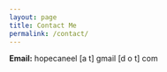 ```yaml
---
layout: page
title: Contact Me 
permalink: /contact/
---
```



**Email:** hopecaneel [a t] gmail [d o t] com



